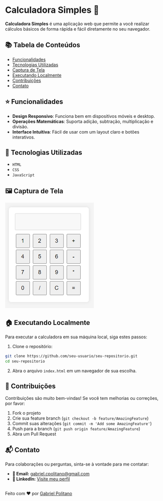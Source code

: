 
# Calculadora Simples 🧮

**Calculadora Simples** é uma aplicação web que permite a você realizar cálculos básicos de forma rápida e fácil diretamente no seu navegador.

## 📚 Tabela de Conteúdos

- [Funcionalidades](#funcionalidades)
- [Tecnologias Utilizadas](#tecnologias-utilizadas)
- [Captura de Tela](#captura-de-tela)
- [Executando Localmente](#executando-localmente)
- [Contribuições](#contribuições)
- [Contato](#contato)

## ⭐ Funcionalidades

- **Design Responsivo**: Funciona bem em dispositivos móveis e desktop.
- **Operações Matemáticas**: Suporta adição, subtração, multiplicação e divisão.
- **Interface Intuitiva**: Fácil de usar com um layout claro e botões interativos.

## 🚀 Tecnologias Utilizadas

- `HTML`
- `CSS`
- `JavaScript`

## 🖼️ Captura de Tela

![Interface da Calculadora](https://raw.githubusercontent.com/gabrielcpolitano/Calculadora/main/calculadora.png) <!-- Substitua com o link real da imagem -->

## 🏠 Executando Localmente

Para executar a calculadora em sua máquina local, siga estes passos:

1. Clone o repositório:
```bash
git clone https://github.com/seu-usuario/seu-repositorio.git
cd seu-repositorio
```

2. Abra o arquivo `index.html` em um navegador de sua escolha.

## 👋 Contribuições

Contribuições são muito bem-vindas! Se você tem melhorias ou correções, por favor:
1. Fork o projeto
2. Crie sua feature branch (`git checkout -b feature/AmazingFeature`)
3. Commit suas alterações (`git commit -m 'Add some AmazingFeature'`)
4. Push para a branch (`git push origin feature/AmazingFeature`)
5. Abra um Pull Request

## 📬 Contato

Para colaborações ou perguntas, sinta-se à vontade para me contatar:

- **📧 Email:** [gabriel.cpolitano@gmail.com](mailto:gabriel.cpolitano@gmail.com)
- **💼 LinkedIn:** [Visite meu perfil](https://www.linkedin.com/in/gabriel-correia-politano-a30335302/)


## 
Feito com ❤️ por [Gabriel Politano](https://github.com/gabrielcpolitano)
